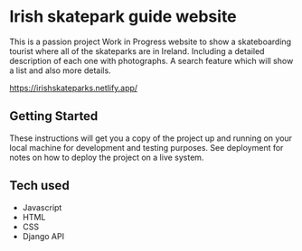 # Irish skatepark guide website

This is a passion project Work in Progress website to show a skateboarding tourist where all of the skateparks are in Ireland. Including a detailed description of each one with photographs.
A search feature which will show a list and also more details.

https://irishskateparks.netlify.app/

## Getting Started

These instructions will get you a copy of the project up and running on your local machine for development and testing purposes. See deployment for notes on how to deploy the project on a live system.

## Tech used

- Javascript
-  HTML
-   CSS
-   Django API


